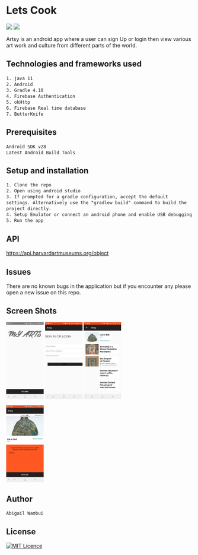 # Lets Cook
 ![](https://img.shields.io/badge/Android-project-brightgreen.svg)
 ![](https://img.shields.io/badge/Language-Java%20-orange.svg)

Artsy is an android app where a user can sign Up or login then view various art work and culture from different parts of the world.

## Technologies and frameworks used
    1. java 11
    2. Android
    3. Gradle 4.10
    4. Firebase Authentication
    5. okHttp
    6. Firebase Real time database
    7. ButterKnife

## Prerequisites
    Android SDK v28
    Latest Android Build Tools

## Setup and installation
    1. Clone the repo
    2. Open using android studio
    3. If prompted for a gradle configuration, accept the default settings. Alternatively use the "gradlew build" command to build the project directly.
    4. Setup Emulator or connect an android phone and enable USB debugging
    5. Run the app


## API
https://api.harvardartmuseums.org/object

## Issues
There are no known bugs in the application but if you encounter any please open a new issue on this repo.

## Screen Shots

<img src="/READMEimages/artsyhome.jpg" width="20%" /> <img src="/READMEimages/login.jpg" width="20%" /> <img src="/READMEimages/all.jpg" width="20%" />


<img src="/READMEimages/one.jpg" width="20%" />




## Author
    Abigail Wambui


## License
[![MIT Licence](https://badges.frapsoft.com/os/mit/mit-125x28.png?v=103)](LICENSE)